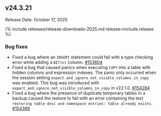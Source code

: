 ## v24.3.21

Release Date: October 17, 2025

{% include releases/release-downloads-2025.md release=include.release %}

<h3 id="v24-3-21-bug-fixes">Bug fixes</h3>

- Fixed a bug where an `INSERT` statement could fail with a type checking error while adding a `BIT(n)` column. [#153604][#153604]
- Fixed a bug that caused panics when executing `COPY` into a table with hidden columns and expression indexes. The panic only occurred when the session setting `expect_and_ignore_not_visible_columns_in_copy` was enabled. This bug was introduced with `expect_and_ignore_not_visible_columns_in_copy` in v22.1.0. [#154284][#154284]
- Fixed a bug where the presence of duplicate temporary tables in a backup caused the restore to fail with an error containing the text `restoring table desc and namespace entries: table already exists`. [#154399][#154399]

[#153604]: https://github.com/cockroachdb/cockroach/pull/153604
[#154284]: https://github.com/cockroachdb/cockroach/pull/154284
[#154399]: https://github.com/cockroachdb/cockroach/pull/154399
